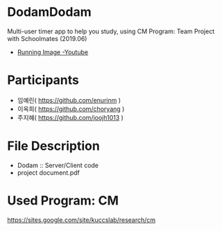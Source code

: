 # DodamDodam

Multi-user timer app to help you study, using CM Program: Team Project with Schoolmates (2019.06)
- [Running Image -Youtube](https://www.youtube.com/playlist?list=PLIQFkNPFMKK2KIjrLJWWWIqrUvgE7Z-T8)

# Participants

  - 임예린( https://github.com/enurinm )
  - 이옥희( https://github.com/choryang )
  - 주지혜( https://github.com/joojh1013 )

# File Description

- Dodam :: Server/Client code
- project document.pdf

# Used Program: CM

https://sites.google.com/site/kuccslab/research/cm
